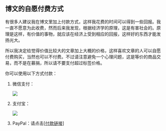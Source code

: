 ## 博文的自愿付费方式

有很多人建议我在博文里加上付款方式，这样我花费的时间可以得到一些回报。我一直不愿意为此收费，然而后来我发现，根据经济学的原理，这是有害社会的。原理是这样，有价值的事物，就应该在经济上受到相应的回报，这样好的东西才能发扬光大。

所以我决定给觉得价值比较大的文章加上大概的价格，这样喜欢文章的人可以自愿付费购买，当然也可以不付费。不过请注意避免一个心理问题，这是等价的商品交易，而不是在募捐，所以请不要支付超过标签价格。

你可以使用以下方式付款：

1.  微信支付：

    ![](http://www.yinwang.org/images/wechat-pay.jpg)

2.  支付宝：

    ![](http://www.yinwang.org/images/alipay.jpg)

3.  PayPal：请点击[[付款链接](http://paypal.me/yinwang0/5)]
